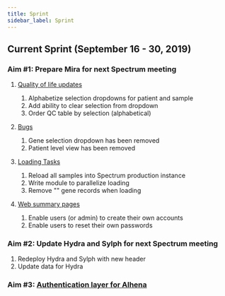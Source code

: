 ```yaml
---
title: Sprint
sidebar_label: Sprint
---
```


## Current Sprint (September 16 - 30, 2019)

### Aim #1: Prepare Mira for next Spectrum meeting

1. [Quality of life updates](mira/todo#qol-updates)

   1. Alphabetize selection dropdowns for patient and sample
   2. Add ability to clear selection from dropdown
   3. Order QC table by selection (alphabetical)

2. [Bugs](mira/todo#bugs)

   1. Gene selection dropdown has been removed
   2. Patient level view has been removed

3. [Loading Tasks](mira/todo#loading-tasks)

   1. Reload all samples into Spectrum production instance
   2. Write module to parallelize loading
   3. Remove "" gene records when loading

4. [Web summary pages](mira/todo#web-summary-pages)
   1. Enable users (or admin) to create their own accounts
   2. Enable users to reset their own passwords

### Aim #2: Update Hydra and Sylph for next Spectrum meeting

1. Redeploy Hydra and Sylph with new header
2. Update data for Hydra

### Aim #3: [Authentication layer for Alhena](alhena/todo#authentication-layer)

